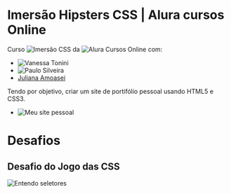 # Imersão Hipsters CSS | Alura cursos Online
 Curso ![Imersão CSS](https://www.alura.com.br/imersao-css) da ![Alura Cursos Online]( http://www.alura.com.br/) com: 
 - ![Vanessa Tonini](https://github.com/vanessametonini) 
 - ![Paulo Silveira](https://github.com/peas)
 - [Juliana Amoasei](https://github.com/JulianaAmoasei)
 
 Tendo por objetivo, criar um site de portifólio pessoal usando HTML5 e CSS3.
 - ![Meu site pessoal](https://gguilherme42.github.io/Imersao_CSS/)
 
# Desafios
## Desafio do Jogo das CSS
![Entendo seletores]('estilo/imagens/desafio_do_jogo_css.png')